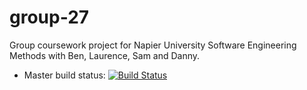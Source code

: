 # group-27
Group coursework project for Napier University Software Engineering Methods with Ben, Laurence, Sam and Danny.

- Master build status: [![Build Status](https://travis-ci.com/dodo721/group-27.svg?branch=master)](https://travis-ci.com/dodo721/group-27)